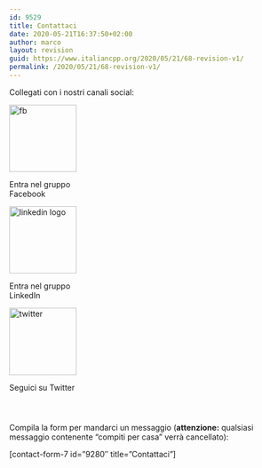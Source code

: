 ```yaml
---
id: 9529
title: Contattaci
date: 2020-05-21T16:37:50+02:00
author: marco
layout: revision
guid: https://www.italiancpp.org/2020/05/21/68-revision-v1/
permalink: /2020/05/21/68-revision-v1/
---
```

Collegati con i nostri canali social:

<div style="width: 131px" class="wp-caption alignleft">
  <a href="http://www.facebook.com/groups/italiancppcommunity" target="_blank" rel="noopener noreferrer"><img loading="lazy" class="" style="margin-top: 0px; margin-bottom: 0px;" title="Iscriviti al nostro gruppo Facebook" src="http://www.italiancpp.org/wp-content/uploads/2013/04/fb.png" alt="fb" width="121" height="121" /></a>
  
  <p class="wp-caption-text">
    Entra nel gruppo Facebook
  </p>
</div>

<div style="width: 131px" class="wp-caption alignleft">
  <a href="http://www.linkedin.com/groups/4786874" target="_blank" rel="noopener noreferrer"><img loading="lazy" style="margin-top: 0px; margin-bottom: 0px;" title="Iscriviti al nostro gruppo Linkedin" src="http://www.italiancpp.org/wp-content/uploads/2013/04/linkedin_.png" alt="linkedin logo" width="121" height="121" /></a>
  
  <p class="wp-caption-text">
    Entra nel gruppo LinkedIn
  </p>
</div>

<div style="width: 131px" class="wp-caption alignleft">
  <a href="https://twitter.com/italiancpp"><img loading="lazy" class="" style="margin-top: 0px; margin-bottom: 0px;" title="Seguici su Twitter" src="http://www.italiancpp.org/wp-content/uploads/2013/04/twitter.png" alt="twitter" width="121" height="121" /></a>
  
  <p class="wp-caption-text">
    Seguici su Twitter
  </p>
</div>

#### <span style="color: #ffffff;"> </span>

Compila la form per mandarci un messaggio (**attenzione:** qualsiasi messaggio contenente &#8220;compiti per casa&#8221; verrà cancellato):

[contact-form-7 id=&#8221;9280&#8243; title=&#8221;Contattaci&#8221;]